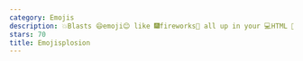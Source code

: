 ```yaml
---
category: Emojis
description: 💥Blasts 😄emoji😊 like 🎆fireworks🎇 all up in your 💻HTML 📄page. 😚😍
stars: 70
title: Emojisplosion
---
```

